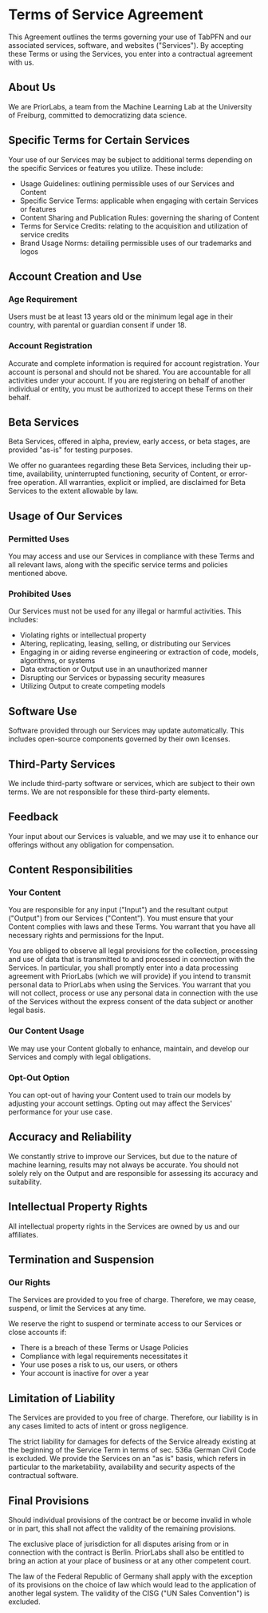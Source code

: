 # Terms of Service Agreement

This Agreement outlines the terms governing your use of TabPFN and our associated services, software, and websites ("Services"). By accepting these Terms or using the Services, you enter into a contractual agreement with us.

## About Us

We are PriorLabs, a team from the Machine Learning Lab at the University of Freiburg, committed to democratizing data science.

## Specific Terms for Certain Services

Your use of our Services may be subject to additional terms depending on the specific Services or features you utilize. These include:

* Usage Guidelines: outlining permissible uses of our Services and Content
* Specific Service Terms: applicable when engaging with certain Services or features
* Content Sharing and Publication Rules: governing the sharing of Content
* Terms for Service Credits: relating to the acquisition and utilization of service credits
* Brand Usage Norms: detailing permissible uses of our trademarks and logos

## Account Creation and Use

### Age Requirement
Users must be at least 13 years old or the minimum legal age in their country, with parental or guardian consent if under 18.

### Account Registration
Accurate and complete information is required for account registration. Your account is personal and should not be shared. You are accountable for all activities under your account. If you are registering on behalf of another individual or entity, you must be authorized to accept these Terms on their behalf.

## Beta Services

Beta Services, offered in alpha, preview, early access, or beta stages, are provided "as-is" for testing purposes.

We offer no guarantees regarding these Beta Services, including their up-time, availability, uninterrupted functioning, security of Content, or error-free operation. All warranties, explicit or implied, are disclaimed for Beta Services to the extent allowable by law.

## Usage of Our Services

### Permitted Uses
You may access and use our Services in compliance with these Terms and all relevant laws, along with the specific service terms and policies mentioned above.

### Prohibited Uses
Our Services must not be used for any illegal or harmful activities. This includes:

* Violating rights or intellectual property
* Altering, replicating, leasing, selling, or distributing our Services
* Engaging in or aiding reverse engineering or extraction of code, models, algorithms, or systems
* Data extraction or Output use in an unauthorized manner
* Disrupting our Services or bypassing security measures
* Utilizing Output to create competing models

## Software Use

Software provided through our Services may update automatically. This includes open-source components governed by their own licenses.

## Third-Party Services

We include third-party software or services, which are subject to their own terms. We are not responsible for these third-party elements.

## Feedback

Your input about our Services is valuable, and we may use it to enhance our offerings without any obligation for compensation.

## Content Responsibilities

### Your Content
You are responsible for any input ("Input") and the resultant output ("Output") from our Services ("Content"). You must ensure that your Content complies with laws and these Terms. You warrant that you have all necessary rights and permissions for the Input.

You are obliged to observe all legal provisions for the collection, processing and use of data that is transmitted to and processed in connection with the Services. In particular, you shall promptly enter into a data processing agreement with PriorLabs (which we will provide) if you intend to transmit personal data to PriorLabs when using the Services. You warrant that you will not collect, process or use any personal data in connection with the use of the Services without the express consent of the data subject or another legal basis.

### Our Content Usage
We may use your Content globally to enhance, maintain, and develop our Services and comply with legal obligations.

### Opt-Out Option
You can opt-out of having your Content used to train our models by adjusting your account settings. Opting out may affect the Services' performance for your use case.

## Accuracy and Reliability

We constantly strive to improve our Services, but due to the nature of machine learning, results may not always be accurate. You should not solely rely on the Output and are responsible for assessing its accuracy and suitability.

## Intellectual Property Rights

All intellectual property rights in the Services are owned by us and our affiliates.

## Termination and Suspension

### Our Rights
The Services are provided to you free of charge. Therefore, we may cease, suspend, or limit the Services at any time.

We reserve the right to suspend or terminate access to our Services or close accounts if:

* There is a breach of these Terms or Usage Policies
* Compliance with legal requirements necessitates it
* Your use poses a risk to us, our users, or others
* Your account is inactive for over a year

## Limitation of Liability

The Services are provided to you free of charge. Therefore, our liability is in any cases limited to acts of intent or gross negligence.

The strict liability for damages for defects of the Service already existing at the beginning of the Service Term in terms of sec. 536a German Civil Code is excluded. We provide the Services on an "as is" basis, which refers in particular to the marketability, availability and security aspects of the contractual software.

## Final Provisions

Should individual provisions of the contract be or become invalid in whole or in part, this shall not affect the validity of the remaining provisions.

The exclusive place of jurisdiction for all disputes arising from or in connection with the contract is Berlin. PriorLabs shall also be entitled to bring an action at your place of business or at any other competent court.

The law of the Federal Republic of Germany shall apply with the exception of its provisions on the choice of law which would lead to the application of another legal system. The validity of the CISG ("UN Sales Convention") is excluded.